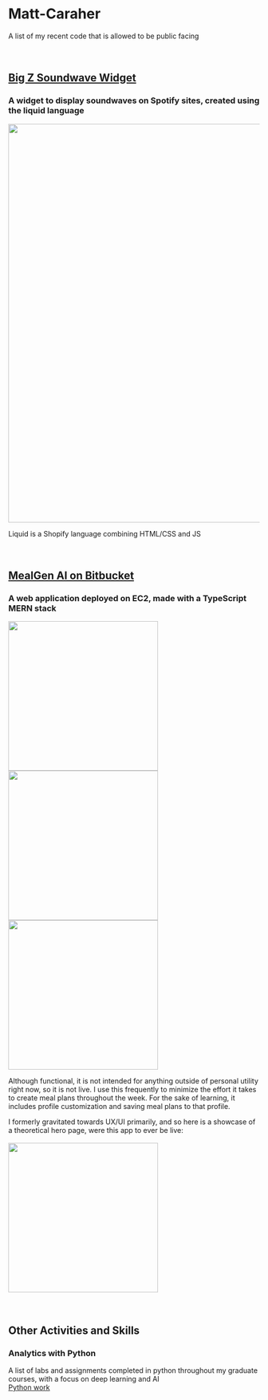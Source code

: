 # Matt-Caraher
A list of my recent code that is allowed to be public facing<br><br><br>

## [Big Z Soundwave Widget](https://github.com/mattcar265/BigZCodeSnippets)
### A widget to display soundwaves on Spotify sites, created using the liquid language
<img src="https://github.com/mattcar265/Matt-Caraher/assets/98040867/8713e09d-b603-4853-a2eb-10c433d59dcd" width="800">

Liquid is a Shopify language combining HTML/CSS and JS<br><br><br>

## [MealGen AI on Bitbucket](https://bitbucket.org/mealgenapp/meal-gen/src/master/)
### A web application deployed on EC2, made with a TypeScript MERN stack

<img src="https://github.com/mattcar265/Matt-Caraher/assets/98040867/34320932-c20f-41a1-950e-e741dd54b923" width="300">
<img src="https://github.com/mattcar265/Matt-Caraher/assets/98040867/29a3fbe3-1ea2-4a30-8f5a-b8a58251b564" width="300">
<img src="https://github.com/mattcar265/Matt-Caraher/assets/98040867/5acdf402-fd95-481f-bb5d-520b893efa8a" width="300">

Although functional, it is not intended for anything outside of personal utility right now, so it is not live. I use this frequently to minimize the effort it takes to create meal plans throughout the week. For the sake of learning, it includes profile customization and saving meal plans to that profile.

I formerly gravitated towards UX/UI primarily, and so here is a showcase of a theoretical hero page, were this app to ever be live:<br><br>
<img src="https://github.com/mattcar265/Matt-Caraher/assets/98040867/6e399c18-f075-466b-9ce5-a0ae2cf96b9b" width="300">
<br><br><br>

## Other Activities and Skills

### Analytics with Python
A list of labs and assignments completed in python throughout my graduate courses, with a focus on deep learning and AI  
[Python work](https://github.com/mattcar265/Matt-Caraher/tree/main/Python)
